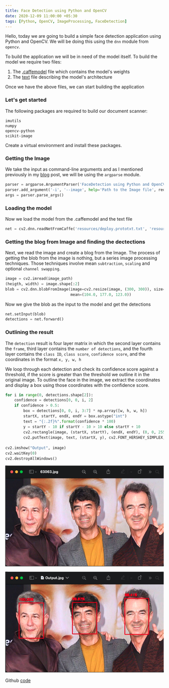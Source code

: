 ```yaml
---
title: Face Detection using Python and OpenCV
date: 2020-12-09 11:00:00 +05:30
tags: [Python, OpenCV, ImageProcessing, FaceDetection]
---
```


Hello, today we are going to build a simple face detection application using Python and OpenCV. We will be doing this using the `dnn` module from `opencv`.

To build the application we will be in need of the model itself. To build the model we require two files:

1. The [.caffemodel][model] file which contains the model's weights
2. The [text][text] file describing the model's architecture

Once we have the above files, we can start building the application

### Let's get started

The following packages are required to build our document scanner:

```text
imutils
numpy
opencv-python
scikit-image
```

Create a virtual environment and install these packages.

### Getting the Image

We take the input as command-line arguments and as I mentioned previously in my [blog][blog] post, we will be using the `argparse` module.

```python
parser = argparse.ArgumentParser('FaceDetection using Python and OpenCV')
parser.add_argument('-i', '--image', help='Path to the Image file', required=True, type=str)
args = parser.parse_args()
```

### Loading the model

Now we load the model from the .caffemodel and the text file

```python
net = cv2.dnn.readNetFromCaffe('resources/deploy.prototxt.txt', 'resources/res10_300x300_ssd_iter_140000.caffemodel')
```

### Getting the blog from Image and finding the dectections

Next, we read the image and create a blog from the Image. The process of getting the blob from the image is nothing, but a series image processing techniques.
Those techniques involve mean `subtraction`, `scaling` and optional `channel swapping`.

```python
image = cv2.imread(image_path)
(heigth, width) = image.shape[:2]
blob = cv2.dnn.blobFromImage(image=cv2.resize(image, (300, 300)), size=(300, 300), scalefactor=1.0,
                             mean=(104.0, 177.0, 123.0))
```

Now we give the blob as the input to the model and get the detections

```python
net.setInput(blob)
detections = net.forward()
```

### Outlining the result

The `detection` result is four layer matrix in which the second layer contains the `frame`, third layer contains the `number of detections`, and the fourth layer
contains the `class ID`, `class score`, `confidence score`, and the coordinates in the format `x, y, w, h`

We loop through each detection and check its confidence score against a threshold, if the score is greater than the threshold we outline it in the original image.
To outline the face in the image, we extract the coordinates and display a box using those coordinates with the confidence score.

```python
for i in range(0, detections.shape[2]):
    confidence = detections[0, 0, i, 2]
    if confidence > 0.5:
        box = detections[0, 0, i, 3:7] * np.array([w, h, w, h])
        startX, startY, endX, endY = box.astype("int")
        text = "{:.2f}%".format(confidence * 100)
        y = startY - 10 if startY - 10 > 10 else startY + 10
        cv2.rectangle(image, (startX, startY), (endX, endY), (0, 0, 255), 2)
        cv2.putText(image, text, (startX, y), cv2.FONT_HERSHEY_SIMPLEX, 0.45, (0, 0, 255), 2)

cv2.imshow("Output", image)
cv2.waitKey(0)
cv2.destroyAllWindows()
```

![Input Image](./Input.png "Input Image")

![Output Image](./Output.png "Output Image")

Github [code][code]

[model]: https://github.com/bumblebee211196/FaceDetection/blob/main/resources/res10_300x300_ssd_iter_140000.caffemodel
[text]: https://github.com/bumblebee211196/FaceDetection/blob/main/resources/deploy.prototxt.txt
[blog]: https://bumblebee2196.netlify.app/simple-document-scanner/
[code]: https://github.com/bumblebee211196/FaceDetection
